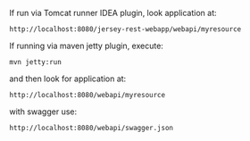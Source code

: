 If run via Tomcat runner IDEA plugin, look application at:
```
http://localhost:8080/jersey-rest-webapp/webapi/myresource
```
If running via maven jetty plugin, execute:
```
mvn jetty:run
```
and then look for application at:
```
http://localhost:8080/webapi/myresource
```
with swagger use:
```
http://localhost:8080/webapi/swagger.json
```